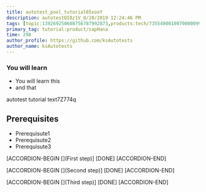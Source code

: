 ```yaml
---
title: autotest_pool_tutorial65xooY
description: autotestQI8z1V_8/28/2019 12:24:46 PM
tags: [topic:139269250608756787992873,products:tech/73554900100700000996,tutorial:experience/advanced]
primary_tag: tutorial:product/sapHana
time: 298
author_profile: https://github.com/ksAutotests
author_name: ksAutotests
---
```

### You will learn
- You will learn this
- and that

autotest tutorial text7Z774q

## Prerequisites
- Prerequisute1
- Prerequisute2
- Prerequisute3

[ACCORDION-BEGIN [](First step)]
[DONE]
[ACCORDION-END]

[ACCORDION-BEGIN [](Second step)]
[DONE]
[ACCORDION-END]

[ACCORDION-BEGIN [](Third step)]
[DONE]
[ACCORDION-END]

